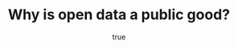 ---
id: http://contentapi.theodi.org/why-is-open-data-a-public-good.json
web_url: http://theodi.org/blog/why-is-open-data-a-public-good
slug: why-is-open-data-a-public-good
title: Why is open data a public good?
format: article
updated_at: '2015-09-11T10:59:31+01:00'
created_at: '2015-02-25T09:58:50+00:00'
tag_ids:
- blog
- blog-post
- open-data
- social
tags:
- id: http://contentapi.theodi.org/tags/articles/blog.json
  web_url: 
  title: Blog Post
  details:
    description: Blog Post
    short_description: 
    type: article
  content_with_tag:
    id: http://contentapi.theodi.org/with_tag.json?article=blog
    web_url: http://theodi.org/tags/blog
    slug: blog
  parent: 
- id: http://contentapi.theodi.org/tags/keywords/blog-post.json
  web_url: 
  title: blog post
  details:
    description: 
    short_description: 
    type: keyword
  content_with_tag:
    id: http://contentapi.theodi.org/with_tag.json?keyword=blog-post
    web_url: http://theodi.org/tags/blog-post
    slug: blog-post
  parent: 
- id: http://contentapi.theodi.org/tags/keywords/open-data.json
  web_url: 
  title: open data
  details:
    description: 
    short_description: 
    type: keyword
  content_with_tag:
    id: http://contentapi.theodi.org/with_tag.json?keyword=open-data
    web_url: http://theodi.org/tags/open-data
    slug: open-data
  parent: 
- id: http://contentapi.theodi.org/tags/keywords/social.json
  web_url: 
  title: social
  details:
    description: 
    short_description: 
    type: keyword
  content_with_tag:
    id: http://contentapi.theodi.org/with_tag.json?keyword=social
    web_url: http://theodi.org/tags/social
    slug: social
  parent: 
related:
- id: http://contentapi.theodi.org/what-is-open-data.json
  web_url: http://theodi.org/what-is-open-data
  slug: what-is-open-data
  title: What is open data?
  format: article
  updated_at: '2016-01-05T15:22:05+00:00'
  created_at: '2014-10-30T15:43:18+00:00'
  tag_ids:
  - page
  - open-data
  - explained
  - what-is
  - introduction
  - closed-data
  - shared-data
- id: http://contentapi.theodi.org/the-data-reformation.json
  web_url: http://theodi.org/blog/the-data-reformation
  slug: the-data-reformation
  title: The Data Reformation
  format: article
  updated_at: '2015-09-11T10:55:54+01:00'
  created_at: '2014-06-13T13:45:03+01:00'
  tag_ids:
  - blog
- id: http://contentapi.theodi.org/five-stages-of-data-grief.json
  web_url: http://theodi.org/blog/five-stages-of-data-grief
  slug: five-stages-of-data-grief
  title: Five Stages of Data Grief
  format: article
  updated_at: '2015-09-11T10:53:15+01:00'
  created_at: '2013-12-03T09:46:35+00:00'
  tag_ids:
  - blog
details:
  need_id: 
  business_proposition: false
  description: "We often refer to open data as a public good, but what does this mean?
    And what does it imply about how our national information infrastructure should
    be managed?\r\nWhen I say that open data is a public good, sometimes people reply,
    “but people can do bad things with open data (so it’s not really good)” or “but
    it is more easily used by people who are data literate (so it’s not really public)”.
    These statements are both true, but based on a misunderstanding of what a ‘public
    good’ is. Wikipedia says:\r\n\r\n    In economics, a public good is a good that
    is both non-excludable and non-rivalrous in that individuals cannot be effectively
    excluded from use and where use by one individual does not reduce availability
    to others.\r\n\r\nIn other words, a public good is something that you can’t stop
    anyone using, and that doesn’t get used up. The examples of public goods that
    people tend to use are “clean air”, “lighthouses” or “public parks”. Open data
    also fits this economic definition.\r\n\r\nThe objections to describing open data
    as a public good apply equally to public parks. People can do immoral or unlawful
    things in public parks: they can let their dogs make a mess, deal drugs, mug people.
    We don’t deal with this misuse by closing public parks or having identity checks
    at every entrance, but through the same laws and social norms that apply elsewhere.
    Similarly, misuse of open data such as providing out-of-date flood alerts or misrepresenting
    statistics can and should be addressed through laws and social norms, not through
    restricting access to that data.\r\n\r\nPublic parks, like other public goods,
    don’t benefit everyone equally: those that live close by and those with children
    or dogs benefit more than those who live further away or those with impaired mobility.
    Lighthouses benefit those who own and man ships, and their families, far more
    than anyone else. Similarly, open data might bring most benefits to those for
    whom the data is relevant, those who are data literate, or those who already have
    lots of data. But from an economic point of view, these public goods are non-excludable:
    once they are available, it’s impossible to prevent others from benefiting from
    them.\r\n\r\nPublic goods cost money to create and maintain, but because it’s
    not just the people who pay for it that benefit from them, it can be hard to get
    enough people to contribute to their maintenance. This is known as the free rider
    problem: it’s the feeling “why should I pay when they’re not?” If sufficient people
    feel that way, contributions to maintenance fall away, the public good falls into
    disrepair, and everyone loses.\r\n\r\nWhen it comes to open data, the fear of
    the free rider problem leading to open data disappearing can become a problem
    in itself. On several occasions I’ve heard people say they would rather pay for
    data because doing so reassures them that the data will continue to be available
    long term. Who would invest in developing a product or service reliant on a resource
    that could disappear at any time?\r\n\r\nWe can learn about how open data should
    be paid for by looking at how other public goods are maintained. There are several
    methods:\r\n\r\n    Government: Funding by government is the usual solution to
    the free rider problem. It removes people’s individual choices over contributing
    to public goods: we pay our taxes; government uses the money to create public
    goods; democracy and accountability act as controls over which public goods are
    created and maintained.\r\n\r\n    Collaboratives: Groups can club together to
    create a public good that all the members benefit from. To make this sustainable,
    and avoid members reneging on their commitment to contribute (while still being
    able to benefit from the public good the other members continue to maintain),
    such groups usually need to have a contractual obligation to ongoing contributions.\r\n\r\n
    \   Cross-subsidy: When the group that is the primary beneficiary of a public
    good also has to pay for a private good (something members from outside the group
    don’t benefit from), a portion of the payment for the private good can be used
    to subsidise the public good.\r\n\r\n    Volunteering: Volunteering can be a powerful
    mechanism for maintaining public goods. It usually needs to be supplemented with
    other types of contribution (eg you can’t pay for servers with volunteer time),
    and it requires an infrastructure that actively provides volunteers with something
    useful to do.\r\n\r\n    Social norms: Public goods can be maintained simply due
    to social pressure: creating the public good becomes the Thing To Do (and not
    maintaining it disapproved of); contributing to a public good either becomes a
    normal cost of doing business or is a target for charitable donations.\r\n\r\nFor
    open data to thrive as a public good, we will need to draw on all these models.
    What you think about how much the taxpayer should fund public goods such as open
    data will depend on your political outlook. But for sure as the role of the state
    in society changes, we will see changes in the way open data is maintained: away
    from government, as public services are mutualised or privatised; towards the
    crowd, as the internet enables collaboration.\r\n\r\nWe need to learn which governance
    models work well together; what guarantees are needed for reusers to trust the
    supply of open data; and about the range of roles that government, and everyone
    else in society, can play. And this is particularly necessary for the governance
    of open national information infrastructure, something that ODI will be particularly
    focused on this year.\r\nComments\r\nThere are no comments yet.\r\nAdd comment\r\n[?]\r\n"
  excerpt: We often refer to open data as a public good, but what does this mean?
    And what does it imply about how our national information infrastructure should
    be managed?
  language: en
  need_extended_font: false
  url: ''
  content: |
    <p>We often refer to open data as a public good, but what does this mean? And what does it imply about how our national information infrastructure should be managed?</p>

    <p>When I say that open data is a public good, sometimes people reply, “but people can do bad things with open data (so it’s not really good)” or “but it is more easily used by people who are data literate (so it’s not really public)”. These statements are both true, but based on a misunderstanding of what a ‘public good’ is. <a rel="external" href="https://www.google.com/url?q=https%3A%2F%2Fen.wikipedia.org%2Fwiki%2FPublic_good&amp;sa=D&amp;sntz=1&amp;usg=AFQjCNHPyMCfxvMUv46aesDbtTzP7OK48w">Wikipedia</a> says:</p>

    <blockquote>
      <p>In <a rel="external" href="https://www.google.com/url?q=https%3A%2F%2Fen.wikipedia.org%2Fwiki%2FEconomics&amp;sa=D&amp;sntz=1&amp;usg=AFQjCNHEap_CeJm80puEOfOZNC8wTW1btA">economics</a>, a public good is a good that is both <a rel="external" href="http://goo.gl/s6S2ro">non-excludable</a> and <a rel="external" href="http://goo.gl/T9W076">non-rivalrous</a> in that individuals cannot be effectively excluded from use and where use by one individual does not reduce availability to others.</p>
    </blockquote>

    <p>In other words, a public good is something that you can’t stop anyone using, and that doesn’t get used up. The examples of public goods that people tend to use are “clean air”, “lighthouses” or “public parks”. Open data also fits this economic definition.</p>

    <p><img src="http://bd7a65e2cb448908f934-86a50c88e47af9e1fb58ce0672b5a500.r32.cf3.rackcdn.com/uploads/assets/ed/ad/54edaddb1f986a085a000021/3221905368_63efbddfc1_o___Rectangle_2___Flickr__CCBYSA__-_Ne.jpg" alt="null" class="img" id="attachment-54edaddbd0d4625695000004" /></p>

    <p>The objections to describing open data as a public good apply equally to public parks. People can do immoral or unlawful things in public parks: they can let their dogs make a mess, deal drugs, mug people. We don’t deal with this misuse by closing public parks or having identity checks at every entrance, but through the same laws and social norms that apply elsewhere. Similarly, misuse of open data such as providing out-of-date flood alerts or misrepresenting statistics can and should be addressed through laws and social norms, not through restricting access to that data.</p>

    <p>Public parks, like other public goods, don’t benefit everyone equally: those that live close by and those with children or dogs benefit more than those who live further away or those with impaired mobility. Lighthouses benefit those who own and man ships, and their families, far more than anyone else. Similarly, open data might bring most benefits to those for whom the data is relevant, those who are data literate, or those who already have lots of data. But from an economic point of view, these public goods are non-excludable: once they are available, it’s impossible to prevent others from benefiting from them.</p>

    <p>Public goods cost money to create and maintain, but because it’s not just the people who pay for it that benefit from them, it can be hard to get enough people to contribute to their maintenance. This is known as the <a rel="external" href="https://www.google.com/url?q=https%3A%2F%2Fen.wikipedia.org%2Fwiki%2FFree_rider_problem&amp;sa=D&amp;sntz=1&amp;usg=AFQjCNEVe5AYqxJkV4Qoe8sKgGSZR8DNOg">free rider problem</a>: it’s the feeling “why should I pay when they’re not?” If sufficient people feel that way, contributions to maintenance fall away, the public good falls into disrepair, and everyone loses.</p>

    <p>When it comes to open data, the fear of the free rider problem leading to open data disappearing can become a problem in itself. On several occasions I’ve heard people say they would rather pay for data because doing so reassures them that the data will continue to be available long-term. Who would invest in developing a product or service reliant on a resource that could disappear at any time?</p>

    <p>We can learn about how open data should be paid for by looking at how other public goods are maintained. There are several methods:</p>

    <ul>
      <li>
        <p><strong>Government</strong>: Funding by government is the usual solution to the free rider problem. It removes people’s individual choices over contributing to public goods: we pay our taxes; government uses the money to create public goods; democracy and accountability act as controls over which public goods are created and maintained.</p>
      </li>
      <li>
        <p><strong>Collaboratives</strong>: Groups can club together to create a public good that all the members benefit from. To make this sustainable, and avoid members reneging on their commitment to contribute (while still being able to benefit from the public good the other members continue to maintain), such groups usually need to have a contractual obligation to ongoing contributions.</p>
      </li>
      <li>
        <p><strong>Cross-subsidy</strong>: When the group that is the primary beneficiary of a public good also has to pay for a private good (something members from outside the group don’t benefit from), a portion of the payment for the private good can be used to subsidise the public good.</p>
      </li>
      <li>
        <p><strong>Volunteering</strong>: Volunteering can serve as a powerful mechanism for maintaining public goods. It usually needs to be supplemented with other types of contribution (eg you can’t pay for servers with volunteer time), and it requires an infrastructure that actively provides volunteers with something useful to do.</p>
      </li>
      <li>
        <p><strong>Social norms</strong>: Public goods can be maintained simply due to social pressure: creating the public good becomes the Thing To Do (and not maintaining it disapproved of); contributing to a public good either becomes a normal cost of doing business or is a target for charitable donations.</p>
      </li>
    </ul>

    <p>For open data to thrive as a public good, we will need to draw on all these models. What you think about how much the taxpayer should fund public goods such as open data will depend on your political outlook. But for sure as the role of the state in society changes, we will see changes in the way open data is maintained: away from government, as public services are mutualised or privatised; towards the crowd, as the internet enables collaboration.</p>

    <p>We need to learn which governance models work well together; what guarantees are needed for reusers to trust the supply of open data; and about the range of roles that government, and everyone else in society, can play. And this is particularly necessary for the governance of open national information infrastructure, something that ODI will be particularly focused on this year.</p>

    <p><em><a rel="external" href="http://theodi.org/team/jeni-tennison" title="Jeni Tennison">Jeni Tennison</a> is Technical Director at the ODI. She tweets as <a rel="external" href="https://twitter.com/JeniT" title="@JeniT">@JeniT</a></em></p>

    <hr />
    <p><small><i>Image: Flickr(CC BY-SA 2.0) - <a title="Flickr attribution" href="https://www.flickr.com/photos/nestorgalina/3221905368">Nestor Galina</a></i></small></p>
  media_enquiries_name: ''
  media_enquiries_email: ''
  media_enquiries_telephone: ''
  alternative_title: ODI blogpost
  organizations: []
  author:
    name: Jeni Tennison
    slug: jeni-tennison
    web_url: http://theodi.org/team/jeni-tennison
    tag_ids:
    - team
    - team
    - strategy-programme
    - staff
  nodes: []
author:
  name: Jeni Tennison
  slug: jeni-tennison
  web_url: http://theodi.org/team/jeni-tennison
  tag_ids:
  - team
  - team
  - strategy-programme
  - staff
nodes: []
organizations: []
related_external_links: []
---